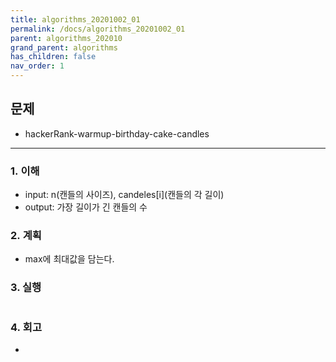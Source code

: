 ```yaml
---
title: algorithms_20201002_01
permalink: /docs/algorithms_20201002_01
parent: algorithms_202010
grand_parent: algorithms
has_children: false
nav_order: 1
---
```


## 문제

- hackerRank-warmup-birthday-cake-candles

---

### 1. 이해

- input: n(캔들의 사이즈), candeles[i](캔들의 각 길이)
- output: 가장 길이가 긴 캔들의 수

### 2. 계획

- max에 최대값을 담는다. 

### 3. 실행

```java


```

### 4. 회고

- 
